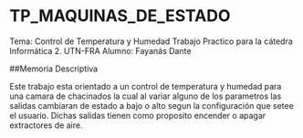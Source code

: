 # TP_MAQUINAS_DE_ESTADO
Tema: Control de Temperatura y Humedad
Trabajo Practico para la cátedra Informática 2. UTN-FRA
Alumno: Fayanás Dante


##Memoria Descriptiva

Este trabajo esta orientado a un control de temperatura y humedad para una camara de chacinados la cual al variar alguno de los parametros las salidas cambiaran de estado a bajo o alto segun la configuración que setee el usuario. Dichas salidas tienen como proposito encender o apagar extractores de aire.
